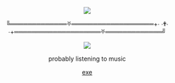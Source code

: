 <p align="center">  
<img src="https://media.discordapp.net/attachments/972533899462836334/1027000859462221934/45296D3A-96BA-4DFB-A5C0-6B19672C2FFF.gif?width=356&height=197">
</p>
<p align="center">
    ╚═════════════⛧═══════════════════+⋅ ⋅✟⋅ ⋅+════════════════════⛧═════════════╝
<p align="center">  
<img src="https://komarev.com/ghpvc/?username=cruc1fix&color=grey">
</p>
<p align="center">
probably listening to music
<p align="center">
    <a href="https://federal.federa1.repl.co">exe</a>

